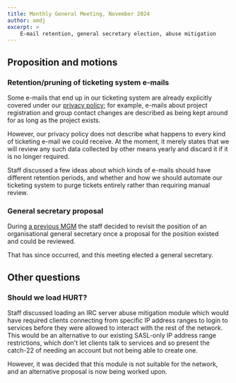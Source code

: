```yaml
---
title: Monthly General Meeting, November 2024
author: amdj
excerpt: >
    E-mail retention, general secretary election, abuse mitigation
---
```


## Proposition and motions

### Retention/pruning of ticketing system e-mails

Some e-mails that end up in our ticketing system are already explicitly
covered under our [privacy policy][privacy]; for example, e-mails about
project registration and group contact changes are described as being kept
around for as long as the project exists.

However, our privacy policy does not describe what happens to every kind of
ticketing e-mail we could receive. At the moment, it merely states that we
will review any such data collected by other means yearly and discard it if
it is no longer required.

Staff discussed a few ideas about which kinds of e-mails should have
different retention periods, and whether and how we should automate our
ticketing system to purge tickets entirely rather than requiring manual
review.

[privacy]: https://libera.chat/privacy/

### General secretary proposal

During [a previous MGM][prevmgm] the staff decided to revisit the position
of an organisational general secretary once a proposal for the position
existed and could be reviewed.

That has since occurred, and this meeting elected a general secretary.

[prevmgm]: https://libera.chat/minutes/2024-09-27-public

## Other questions

### Should we load HURT?

Staff discussed loading an IRC server abuse mitigation module which would
have required clients connecting from specific IP address ranges to login
to services before they were allowed to interact with the rest of the
network. This would be an alternative to our existing SASL-only IP address
range restrictions, which don't let clients talk to services and so
present the catch-22 of needing an account but not being able to create
one.

However, it was decided that this module is not suitable for the network,
and an alternative proposal is now being worked upon.
